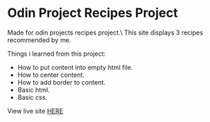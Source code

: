# Odin Project Recipes Project

Made for odin projects recipes project.\ 
This site displays 3 recipes recommended by me.

Things i learned from this project:

- How to put content into empty html file.
- How to center content.
- How to add border to content.
- Basic html.
- Basic css.

View live site [HERE](https://xxnoc.github.io/odin-recipes/)
